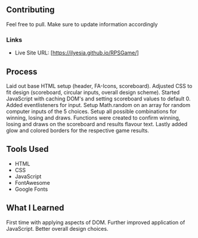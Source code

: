 ## Contributing
Feel free to pull. Make sure to update information accordingly

### Links
* Live Site URL: [https://ilyesia.github.io/RPSGame/]

## Process
Laid out base HTML setup (header, FA-Icons, scoreboard). Adjusted CSS to fit design (scoreboard, circular inputs, overall design scheme). Started JavaScript with caching DOM's and setting scoreboard values to default 0. Added eventlisteners for input. Setup Math.random on an array for random computer inputs of the 5 choices. Setup all possible combinations for winning, losing and draws. Functions were created to confirm winning, losing and draws on the scoreboard and results flavour text. Lastly added glow and colored borders for the respective game results.

## Tools Used
* HTML
* CSS
* JavaScript
* FontAwesome
* Google Fonts

## What I Learned
First time with applying aspects of DOM. Further improved application of JavaScript. Better overall design choices. 
